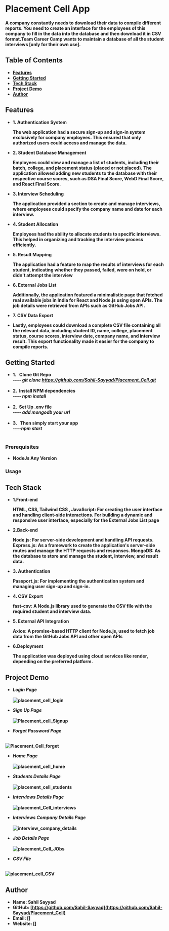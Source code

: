# Placement Cell App

 <b> A company constantly needs to download their data to compile different reports. You need to create an
interface for the employees of this company to fill in the data into the database and then download it in CSV
format.Team Career Camp wants to maintain a database of all the student interviews [only for their own
use]. <b> 

## Table of Contents
-  <b> [Features](#features)</b>
-  <b> [Getting Started](#getting-started)</b>
-  <b> [Tech Stack](#Tech-Stack) </b>
-  <b> [Project Demo](#Project-Demo) </b>
-  <b> [Author](#Author)</b>

## Features
-  <b>1. Authentication System </b>
     <p>The web application had a secure sign-up and sign-in system exclusively for company employees. This ensured that only authorized users could access and manage the data.</p>
-  <b> 2. Student Database Management  </b>
    <p>Employees could view and manage a list of students, including their batch, college, and placement status (placed or not placed). The application allowed adding new students to the database with their respective course scores, such as DSA Final Score, WebD Final Score, and React Final Score.</p>
-  <b> 3. Interview Scheduling</b>
    <p> The application provided a section to create and manage interviews, where employees could specify the company name and date for each interview.</p>
-  <b> 4. Student Allocation </b>
    <p>Employees had the ability to allocate students to specific interviews. This helped in organizing and tracking the interview process efficiently.</p>
-  <b> 5. Result Mapping </b>
    <p>The application had a feature to map the results of interviews for each student, indicating whether they passed, failed, were on hold, or didn't attempt the interview</p>
-  <b> 6. External Jobs List </b>
   <p>Additionally, the application featured a minimalistic page that fetched real available jobs in India for React and Node.js using open APIs. The job details were retrieved from APIs such as GitHub Jobs API.</p>
-  <b> 7. CSV Data Export </b>
-  <p> Lastly, employees could download a complete CSV file containing all the relevant data, including student ID, name, college, placement status, course scores, interview date, company name, and interview result. This export functionality made it easier for the company to compile reports.</p>

## Getting Started
-  <b> 1. &nbsp; Clone Git Repo  </b>
    <br>----<i> git clone https://github.com/Sahil-Sayyad/Placement_Cell.git </i><br><br>
-  <b> 2.  &nbsp;Install NPM dependencies </b>
   <br>----<i> npm install</i> <br><br>
-  <b> 2.  &nbsp;Set Up .env file  </b>
   <br>----<i> add mongodb your url</i> <br><br>
-  <b> 3. &nbsp; Then simply start your app </b>
   <br>----<i>npm start </i><br><br>


### Prerequisites
- <b>NodeJs Any Version</b>

### Usage


## Tech Stack

-  <b> 1.Front-end </b>
    <p>HTML, CSS, Tailwind CSS , JavaScript: For creating the user interface and handling client-side interactions.
       For building a dynamic and responsive user interface, especially for the External Jobs List page</p>
- <b> 2.Back-end </b>
   <p>Node.js: For server-side development and handling API requests.
      Express.js: As a framework to create the application's server-side routes and manage the HTTP requests and responses.
      MongoDB: As the database to store and manage the student, interview, and result data.</p>
-  <b> 3. Authentication </b>
    <p>Passport.js: For implementing the authentication system and managing user sign-up and sign-in.</p>
-  <b> 4. CSV Export</b>
    <p>fast-csv: A Node.js library used to generate the CSV file with the required student and interview data.</p>
-  <b> 5. External API Integration </b>
   <p> Axios: A promise-based HTTP client for Node.js, used to fetch job data from the GitHub Jobs API and other open APIs</p>
-  <b> 6.Deployment </b>
   <p>The application was deployed using cloud services like render, depending on the preferred platform.</p>

## Project Demo
 - <b> <i> Login Page  </i></b> <br><br>
 ![placement_cell_login](https://github.com/Sahil-Sayyad/Placement_Cell/assets/96423459/c630a65a-6272-4c82-b618-b6a29137f5fa)

-  <b> <i> Sign Up  Page  </i></b> <br><br>
![Placement_cell_Signup](https://github.com/Sahil-Sayyad/Placement_Cell/assets/96423459/7695cf67-afe2-4899-b9fe-3f6e06e4c044)

-  <b> <i> Forget Password Page  </i></b> <br><br>

![Placement_Cell_forget](https://github.com/Sahil-Sayyad/Placement_Cell/assets/96423459/10010f56-0ef3-494c-bc11-03a63b8f7929)

-  <b> <i> Home Page  </i></b> <br><br>
![placement_cell_home](https://github.com/Sahil-Sayyad/Placement_Cell/assets/96423459/90576da3-65ef-4875-9fd8-9a3274a93bfc)

-  <b> <i> Students Details  Page  </i></b> <br><br>
![placement_cell_students](https://github.com/Sahil-Sayyad/Placement_Cell/assets/96423459/2d9ab7ef-9cb2-4eec-88e2-f149b7d7c75f)

-  <b> <i> Interviews Details  Page  </i></b> <br><br>
![placement_Cell_interviews](https://github.com/Sahil-Sayyad/Placement_Cell/assets/96423459/9d57cb47-5943-4eac-9091-d24447928a7a)

-  <b> <i> Interviews Company Details  Page  </i></b> <br><br>
![interview_company_details](https://github.com/Sahil-Sayyad/Placement_Cell/assets/96423459/c6870aff-001e-4d75-ad4d-56a82b89e746)

-  <b> <i> Job Details  Page  </i></b> <br><br>
![placement_Cell_JObs](https://github.com/Sahil-Sayyad/Placement_Cell/assets/96423459/b633c0d0-7e15-4a9b-8c79-8c34d5430dd8)

-  <b> <i> CSV File  </i></b> <br><br>

![placement_cell_CSV](https://github.com/Sahil-Sayyad/Placement_Cell/assets/96423459/58abc198-9f83-46c7-a33a-508ec541a669)

## Author


- Name: Sahil Sayyad
- GitHub: <a><b>[https://github.com/Sahil-Sayyad](https://github.com/Sahil-Sayyad/Placement_Cell)</a></b>
- Email: []
- Website: []
